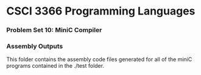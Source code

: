 # CSCI 3366 Programming Languages

### Problem Set 10: MiniC Compiler

### Αssembly Outputs

This folder contains the assembly code files generated for all of the miniC programs contained in the ./test folder.

